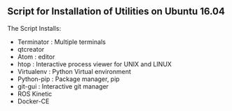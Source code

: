 ## Script for Installation of Utilities on Ubuntu 16.04 ##

The Script Installs: 
* Terminator : Multiple terminals
* qtcreator
* Atom : editor
* htop : Interactive process viewer for UNIX and LINUX
* Virtualenv : Python Virtual environment
* Python-pip : Package manager, pip
* git-gui : Interactive git manager
* ROS Kinetic
* Docker-CE 



